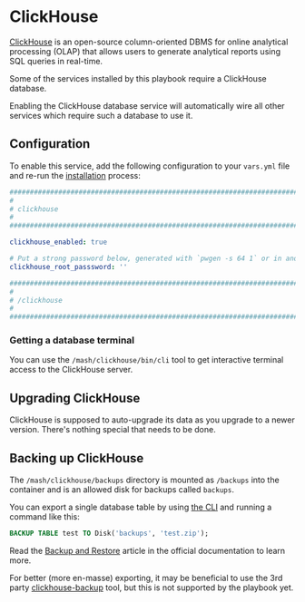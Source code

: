 # ClickHouse

[ClickHouse](https://clickhouse.com/) is an open-source column-oriented DBMS for online analytical processing (OLAP) that allows users to generate analytical reports using SQL queries in real-time.

Some of the services installed by this playbook require a ClickHouse database.

Enabling the ClickHouse database service will automatically wire all other services which require such a database to use it.


## Configuration

To enable this service, add the following configuration to your `vars.yml` file and re-run the [installation](../installing.md) process:

```yaml
########################################################################
#                                                                      #
# clickhouse                                                           #
#                                                                      #
########################################################################

clickhouse_enabled: true

# Put a strong password below, generated with `pwgen -s 64 1` or in another way
clickhouse_root_passsword: ''

########################################################################
#                                                                      #
# /clickhouse                                                          #
#                                                                      #
########################################################################
```

### Getting a database terminal

You can use the `/mash/clickhouse/bin/cli` tool to get interactive terminal access to the ClickHouse server.

## Upgrading ClickHouse

ClickHouse is supposed to auto-upgrade its data as you upgrade to a newer version. There's nothing special that needs to be done.

## Backing up ClickHouse

The `/mash/clickhouse/backups` directory is mounted as `/backups` into the container and is an allowed disk for backups called `backups`.

You can export a single database table by using [the CLI](#getting-a-database-terminal) and running a command like this:

```sql
BACKUP TABLE test TO Disk('backups', 'test.zip');
```

Read the [Backup and Restore](https://clickhouse.com/docs/en/operations/backup) article in the official documentation to learn more.

For better (more en-masse) exporting, it may be beneficial to use the 3rd party [clickhouse-backup](https://github.com/AlexAkulov/clickhouse-backup) tool, but this is not supported by the playbook yet.
